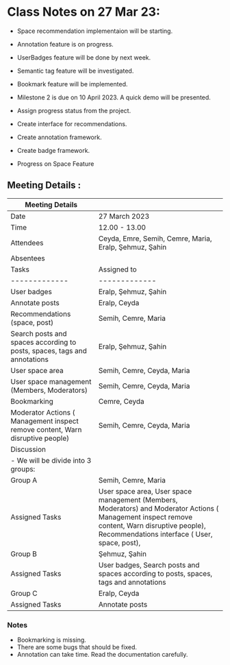 # Class Notes on 27 Mar 23:

- Space recommendation implementaion will be starting.
- Annotation feature is on progress.
- UserBadges feature will be done by next week.
- Semantic tag feature will be investigated.
- Bookmark feature will be implemented.
- Milestone 2 is due on 10 April 2023. A quick demo will be presented.

- Assign progress status from the project.
- Create interface for recommendations.
- Create annotation framework.
- Create badge framework.
- Progress on Space Feature

## Meeting Details :

| Meeting Details                                                                |                                                                                                                                                                                                   |
|--------------------------------------------------------------------------------|---------------------------------------------------------------------------------------------------------------------------------------------------------------------------------------------------|
| Date                                                                           | 27 March 2023                                                                                                                                                                                     |
| Time                                                                           | 12.00 - 13.00                                                                                                                                                                                     |
| Attendees                                                                      | Ceyda, Emre, Semih, Cemre,  Maria, Eralp, Şehmuz, Şahin                                                                                                                                           |
| Absentees                                                                      |
| Tasks                                                                          | Assigned to                                                                                                                                                                                       |
| -------------                                                                  | -------------                                                                                                                                                                                     |
| User badges                                                                    | Eralp, Şehmuz, Şahin                                                                                                                                                                              |
| Annotate posts                                                                 | Eralp, Ceyda                                                                                                                                                                                      |
| Recommendations (space, post)                                                  | Semih, Cemre, Maria                                                                                                                                                                               |
| Search posts and spaces according to posts, spaces, tags and annotations       | Eralp, Şehmuz, Şahin                                                                                                                                                                              |
| User space area                                                                | Semih, Cemre, Ceyda, Maria                                                                                                                                                                        |
| User space management (Members, Moderators)                                    | Semih, Cemre, Ceyda, Maria                                                                                                                                                                        |
| Bookmarking                                                                    | Cemre, Ceyda                                                                                                                                                                                      |
| Moderator Actions ( Management inspect remove content, Warn disruptive people) | Semih, Cemre, Ceyda, Maria                                                                                                                                                                        |
| Discussion                                                                     |                                                                                                                                                                                                   |
| - We will be divide into 3 groups:                                             | |
| Group A                                                                        | Semih, Cemre, Maria                                                                                                                                                                               |
| Assigned Tasks                                                                 | User space area, User space management (Members, Moderators) and Moderator Actions ( Management inspect remove content, Warn disruptive people),  Recommendations interface ( User, space, post), |
| Group B                                                                        | Şehmuz, Şahin                                                                                                                                                                                     |
| Assigned Tasks                                                                 | User badges, Search posts and spaces according to posts, spaces, tags and annotations                                                                                                             |
| Group C                                                                        | Eralp, Ceyda                                                                                                                                                                                      |
| Assigned Tasks                                                                 | Annotate posts



### Notes

- Bookmarking is missing.
- There are some bugs that should be fixed.
- Annotation can take time. Read the documentation carefully.
